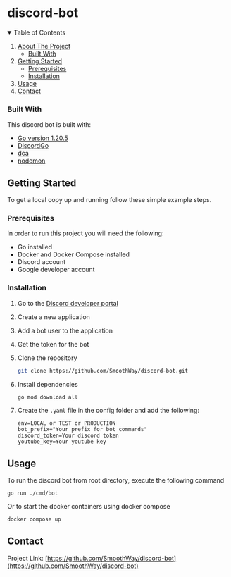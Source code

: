 # discord-bot

<!-- TABLE OF CONTENTS -->
<details open="open">
  <summary>Table of Contents</summary>
  <ol>
    <li>
      <a href="#about-the-project">About The Project</a>
      <ul>
        <li><a href="#built-with">Built With</a></li>
      </ul>
    </li>
    <li>
      <a href="#getting-started">Getting Started</a>
      <ul>
        <li><a href="#prerequisites">Prerequisites</a></li>
        <li><a href="#installation">Installation</a></li>
      </ul>
    </li>
    <li><a href="#usage">Usage</a></li>
    <li><a href="#contact">Contact</a></li>
  </ol>
</details>

<!-- ## About The Project -->

<!-- There are many great Discord bots out there, but I wanted to develop my own. I wanted the freedom of being able to easily add my own commands and tailor it to my own needs. After thinking a bit about which language to use, I decided on developing it in Go. I decided on Go after my newfound love for the programming language after the cloud technologies course I had during my bachelor in programming. Of course this Discord bot may not cover all of your own needs, but you're more than welcome to fork this repo and change it how you like. -->

### Built With

This discord bot is built with:

* [Go version 1.20.5](https://golang.org/)
* [DiscordGo](https://github.com/bwmarrin/discordgo)
* [dca](https://github.com/jonas747/dca)
* [nodemon](https://nodemon.io/)

## Getting Started

To get a local copy up and running follow these simple example steps.

### Prerequisites

In order to run this project you will need the following:

* Go installed
* Docker and Docker Compose installed
* Discord account
* Google developer account

### Installation

1. Go to the [Discord developer portal](https://discord.com/developers)
2. Create a new application
3. Add a bot user to the application
4. Get the token for the bot
5. Clone the repository

   ```sh
   git clone https://github.com/SmoothWay/discord-bot.git
   ```

6. Install dependencies

   ```sh
   go mod download all
   ```

7. Create the `.yaml` file in the config folder and add the following:

    ```dotenv
    env=LOCAL or TEST or PRODUCTION
    bot_prefix="Your prefix for bot commands"
    discord_token=Your discord token
    youtube_key=Your youtube key
    ```

## Usage

To run the discord bot from root directory, execute the following command
```shell
go run ./cmd/bot
```

Or to start the docker containers using docker compose

```sh
docker compose up
```

## Contact

Project Link: [https://github.com/SmoothWay/discord-bot](https://github.com/SmoothWay/discord-bot)
